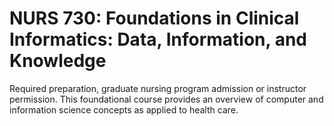# NURS 730: Foundations in Clinical Informatics: Data, Information, and Knowledge

Required preparation, graduate nursing program admission or instructor permission. This foundational course provides an overview of computer and information science concepts as applied to health care.